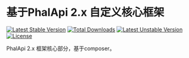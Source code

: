# 基于PhalApi 2.x 自定义核心框架

[![Latest Stable Version](https://poser.pugx.org/phalapi/kernal/v/stable)](https://packagist.org/packages/phalapi/kernal)
[![Total Downloads](https://poser.pugx.org/phalapi/kernal/downloads)](https://packagist.org/packages/phalapi/kernal)
[![Latest Unstable Version](https://poser.pugx.org/phalapi/kernal/v/unstable)](https://packagist.org/packages/phalapi/kernal)
[![License](https://poser.pugx.org/phalapi/kernal/license)](https://packagist.org/packages/phalapi/kernal)


PhalApi 2.x 框架核心部分，基于composer。

